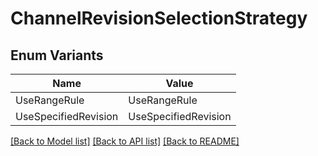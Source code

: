 # ChannelRevisionSelectionStrategy

## Enum Variants

| Name | Value |
|---- | -----|
| UseRangeRule | UseRangeRule |
| UseSpecifiedRevision | UseSpecifiedRevision |


[[Back to Model list]](../README.md#documentation-for-models) [[Back to API list]](../README.md#documentation-for-api-endpoints) [[Back to README]](../README.md)


